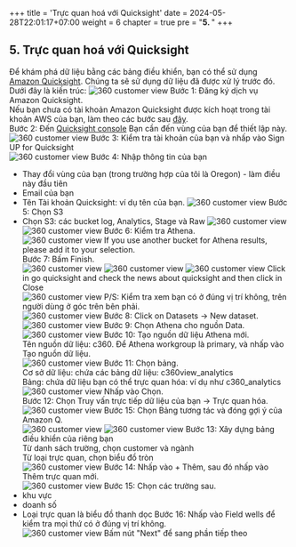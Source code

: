 +++
title = 'Trực quan hoá với Quicksight'
date = 2024-05-28T22:01:17+07:00
weight = 6
chapter = true
pre = "<b>5. </b>"
+++

## 5. Trực quan hoá với Quicksight
Để khám phá dữ liệu bằng các bảng điều khiển, bạn có thể sử dụng [Amazon Quicksight](https://aws.amazon.com/quicksight/?nc1=h_ls). Chúng ta sẽ sử dụng dữ liệu đã được xử lý trước đó. Dưới đây là kiến trúc: 
![360 customer view](https://vuha7394.github.io/workshop-aws2/images/assets/160.png) 
Bước 1: Đăng ký dịch vụ Amazon Quicksight.  
Nếu bạn chưa có tài khoản Amazon Quicksight được kích hoạt trong tài khoản AWS của bạn, làm theo các bước sau [đây](https://www.google.com/url?q=https://docs.aws.amazon.com/quicksight/latest/user/setup-new-quicksight-account.html&sa=D&source=docs&ust=1716835727056335&usg=AOvVaw2jemETLlPbWH9UrXj9Ptfk).  
Bước 2: Đến [Quicksight console](https://quicksight.aws.amazon.com/sn/start) Bạn cần đến vùng của bạn để thiết lập này.  
![360 customer view](https://vuha7394.github.io/workshop-aws2/images/assets/161.png) 
Bước 3: Kiểm tra tài khoản của bạn và nhấp vào Sign UP for Quicksight  
![360 customer view](https://vuha7394.github.io/workshop-aws2/images/assets/162.png) 
Bước 4: Nhập thông tin của bạn  
+ Thay đổi vùng của bạn (trong trường hợp của tôi là Oregon) - làm điều này đầu tiên
+ Email của bạn
+ Tên Tài khoản Quicksight: ví dụ tên của bạn.
![360 customer view](https://vuha7394.github.io/workshop-aws2/images/assets/163.png) 
Bước 5: Chọn S3
+ Chọn S3: các bucket log, Analytics, Stage và Raw
![360 customer view](https://vuha7394.github.io/workshop-aws2/images/assets/164.png) 
![360 customer view](https://vuha7394.github.io/workshop-aws2/images/assets/165.png) 
Bước 6: Kiểm tra Athena.  
![360 customer view](https://vuha7394.github.io/workshop-aws2/images/assets/166.png) 
If you use another bucket for Athena results, please add it to your selection.  
Bước 7: Bấm Finish.  
![360 customer view](https://vuha7394.github.io/workshop-aws2/images/assets/167.png) 
![360 customer view](https://vuha7394.github.io/workshop-aws2/images/assets/168.png) 
![360 customer view](https://vuha7394.github.io/workshop-aws2/images/assets/169.png) 
Click in go quicksight and check the news about quicksight and then click in Close  
![360 customer view](https://vuha7394.github.io/workshop-aws2/images/assets/170.png) 
P/S: Kiểm tra xem bạn có ở đúng vị trí không, trên người dùng ở góc trên bên phải.  
![360 customer view](https://vuha7394.github.io/workshop-aws2/images/assets/171.png) 
Bước 8: Click on Datasets -> New dataset.  
![360 customer view](https://vuha7394.github.io/workshop-aws2/images/assets/172.png) 
Bước 9: Chọn Athena cho nguồn Data.  
![360 customer view](https://vuha7394.github.io/workshop-aws2/images/assets/173.png) 
Bước 10: Tạo nguồn dữ liệu Athena mới.  
Tên nguồn dữ liệu: c360. Để Athena workgroup là primary, và nhấp vào Tạo nguồn dữ liệu.  
![360 customer view](https://vuha7394.github.io/workshop-aws2/images/assets/174.png) 
Bước 11: Chọn bảng.  
Cơ sở dữ liệu: chứa các bảng dữ liệu: c360view_analytics  
Bảng: chứa dữ liệu bạn có thể trực quan hóa: ví dụ như c360_analytics  
![360 customer view](https://vuha7394.github.io/workshop-aws2/images/assets/175.png) 
Nhấp vào Chọn.  
Bước 12: Chọn Truy vấn trực tiếp dữ liệu của bạn -> Trực quan hóa.  
![360 customer view](https://vuha7394.github.io/workshop-aws2/images/assets/176.png) 
Bước 15: Chọn Bảng tương tác và đóng gợi ý của Amazon Q.  
![360 customer view](https://vuha7394.github.io/workshop-aws2/images/assets/177.png) 
![360 customer view](https://vuha7394.github.io/workshop-aws2/images/assets/178.png) 
Bước 13: Xây dựng bảng điều khiển của riêng bạn  
Từ danh sách trường, chọn customer và ngành  
Từ loại trực quan, chọn biểu đồ tròn  
![360 customer view](https://vuha7394.github.io/workshop-aws2/images/assets/179.png) 
Bước 14: Nhấp vào + Thêm, sau đó nhấp vào Thêm trực quan mới.  
![360 customer view](https://vuha7394.github.io/workshop-aws2/images/assets/180.png) 
Bước 15: Chọn các trường sau.  
+ khu vực
+ doanh số
+ Loại trực quan là biểu đồ thanh dọc
Bước 16: Nhấp vào Field wells để kiểm tra mọi thứ có ở đúng vị trí không.  
![360 customer view](https://vuha7394.github.io/workshop-aws2/images/assets/181.png) 
Bấm nút "Next" để sang phần tiếp theo  